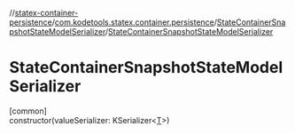 //[statex-container-persistence](../../../index.md)/[com.kodetools.statex.container.persistence](../index.md)/[StateContainerSnapshotStateModelSerializer](index.md)/[StateContainerSnapshotStateModelSerializer](-state-container-snapshot-state-model-serializer.md)

# StateContainerSnapshotStateModelSerializer

[common]\
constructor(valueSerializer: KSerializer&lt;[T](index.md)&gt;)
